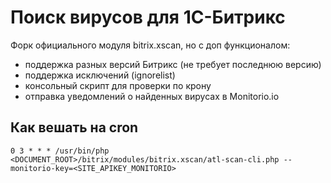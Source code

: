 # Поиск вирусов для 1С-Битрикс

Форк официального модуля bitrix.xscan, но с доп функционалом:
- поддержка разных версий Битрикс (не требует последнюю версию)
- поддержка исключений (ignorelist)
- консольный скрипт для проверки по крону
- отправка уведомлений о найденных вирусах в Monitorio.io

## Как вешать на cron

`0 3 * * * /usr/bin/php <DOCUMENT_ROOT>/bitrix/modules/bitrix.xscan/atl-scan-cli.php --monitorio-key=<SITE_APIKEY_MONITORIO>`